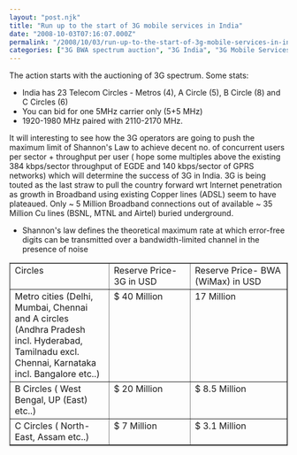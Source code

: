 ```yaml
---
layout: "post.njk"
title: "Run up to the start of 3G mobile services in India"
date: "2008-10-03T07:16:07.000Z"
permalink: "/2008/10/03/run-up-to-the-start-of-3g-mobile-services-in-india/"
categories: ["3G BWA spectrum auction", "3G India", "3G Mobile Services", "3G mobile services India"]
---
```


The action starts with the auctioning of 3G spectrum. Some stats:
<ul>
	<li>India has 23 Telecom Circles - Metros (4), A Circle (5), B Circle (8) and C Circles (6)</li>
	<li>You can bid for one 5MHz carrier only (5+5 MHz)</li>
	<li>1920-1980 MHz paired with 2110-2170 MHz.</li>
</ul>
It will interesting to see how the 3G operators are going to push the maximum limit of Shannon's Law to achieve decent no. of concurrent users per sector + throughput per user ( hope some multiples above the existing 384 kbps/sector throughput of EGDE and 140 kbps/sector of GPRS networks) which will determine the success of 3G in India. 3G is being touted as the last straw to pull the country forward wrt Internet penetration as growth in Broadband using existing Copper lines (ADSL) seem to have plateaued. Only ~ 5 Million Broadband connections out of available ~ 35 Million Cu lines (BSNL, MTNL and Airtel) buried underground.
<ul>
	<li>Shannon's law defines the theoretical maximum rate at which error-free digits can be transmitted over a bandwidth-limited channel in the presence of noise</li>
</ul>
<!--[if gte mso 9]&gt; Normal   0         false   false   false                             MicrosoftInternetExplorer4 &lt;![endif]--><!--[if gte mso 9]&gt; &lt;![endif]--><!--[endif]--><!--  --><!--[if gte mso 10]&gt; &lt;!   /* Style Definitions */  table.MsoNormalTable 	{mso-style-name:"Table Normal"; 	mso-tstyle-rowband-size:0; 	mso-tstyle-colband-size:0; 	mso-style-noshow:yes; 	mso-style-parent:""; 	mso-padding-alt:0in 5.4pt 0in 5.4pt; 	mso-para-margin:0in; 	mso-para-margin-bottom:.0001pt; 	mso-pagination:widow-orphan; 	font-size:10.0pt; 	font-family:"Times New Roman"; 	mso-ansi-language:#0400; 	mso-fareast-language:#0400; 	mso-bidi-language:#0400;} table.MsoTableGrid 	{mso-style-name:"Table Grid"; 	mso-tstyle-rowband-size:0; 	mso-tstyle-colband-size:0; 	border:solid windowtext 1.0pt; 	mso-border-alt:solid windowtext .5pt; 	mso-padding-alt:0in 5.4pt 0in 5.4pt; 	mso-border-insideh:.5pt solid windowtext; 	mso-border-insidev:.5pt solid windowtext; 	mso-para-margin:0in; 	mso-para-margin-bottom:.0001pt; 	mso-pagination:widow-orphan; 	font-size:10.0pt; 	font-family:"Times New Roman"; 	mso-ansi-language:#0400; 	mso-fareast-language:#0400; 	mso-bidi-language:#0400;} --> <!--[endif]-->
<table border="1" cellspacing="0" cellpadding="0">
<tbody>
<tr>
<td width="170" valign="top">Circles</td>
<td width="137" valign="top">Reserve Price- 3G in USD</td>
<td width="168" valign="top">Reserve Price- BWA (WiMax) in USD</td>
</tr>
<tr>
<td width="170" valign="top">Metro cities (Delhi,   Mumbai, Chennai and A circles (Andhra Pradesh incl. Hyderabad, Tamilnadu excl. Chennai,   Karnataka incl. Bangalore etc..)</td>
<td width="137" valign="top">$ 40 Million</td>
<td width="168" valign="top">17 Million</td>
</tr>
<tr>
<td width="170" valign="top">B Circles ( West Bengal,   UP (East) etc..)</td>
<td width="137" valign="top">$ 20 Million</td>
<td width="168" valign="top">$ 8.5 Million</td>
</tr>
<tr>
<td width="170" valign="top">C Circles ( North-East,    Assam etc..)</td>
<td width="137" valign="top">$ 7 Million</td>
<td width="168" valign="top">$ 3.1 Million</td>
</tr>
</tbody></table>
